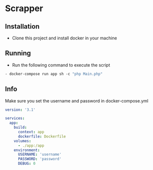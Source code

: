 # Scrapper 


## Installation
- Clone this project and install docker in your machine


## Running
 - Run the following command to execute the script
```dockerfile
- docker-compose run app sh -c "php Main.php"
```

## Info
Make sure you set the username and password in docker-compose.yml
```yaml
version: '3.1'

services:
  app:
    build:
      context: app
      dockerfile: Dockerfile
    volumes:
      - ./app:/app
    environment:
      USERNAME: 'username'
      PASSWORD: 'password'
      DEBUG: 0

```
